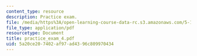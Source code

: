 ```yaml
---
content_type: resource
description: Practice exam.
file: /media/https%3A/open-learning-course-data-rc.s3.amazonaws.com/5-13-organic-chemistry-ii-fall-2006/5a20ce207402af97ad4396c809970434_practice_exam_4.pdf
file_type: application/pdf
resourcetype: Document
title: practice_exam_4.pdf
uid: 5a20ce20-7402-af97-ad43-96c809970434
---
```

